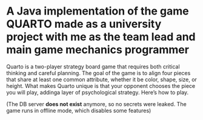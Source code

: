 # A Java implementation of the game QUARTO made as a university project with me as the team lead and main game mechanics programmer

Quarto is a two-player strategy board game that requires both critical thinking and careful planning.
The goal of the game is to align four pieces that share at least one common attribute, whether it be color, shape, size, or height. What makes Quarto unique is that your opponent chooses the piece you will play, addinga layer of psychological strategy. Here’s how to play.

(The DB server **does not exist** anymore, so no secrets were leaked. The game runs in offline mode, which disables some features)
